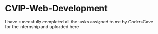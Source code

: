 # CVIP-Web-Development
I have succesfully completed all the tasks assigned to me by CodersCave for the internship and uploaded here.
